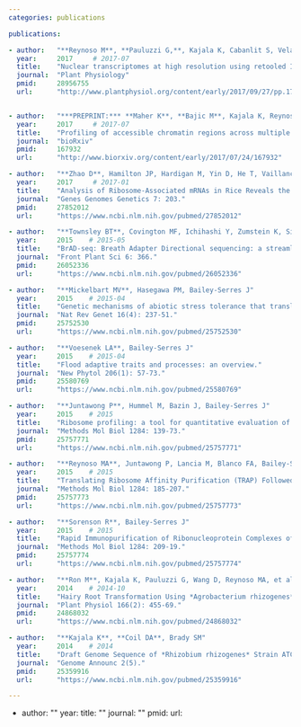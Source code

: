 ```yaml
---
categories: publications

publications:

- author:   "**Reynoso M**, **Pauluzzi G,**, Kajala K, Cabanlit S, Velasco J, Bazin J, Deal RB, Sinha N, Brady SM, Bailey-Serres J"
  year:     2017     # 2017-07
  title:    "Nuclear transcriptomes at high resolution using retooled INTACT"
  journal:  "Plant Physiology"
  pmid:     28956755
  url:      "http://www.plantphysiol.org/content/early/2017/09/27/pp.17.00688"


- author:   "***PREPRINT:*** **Maher K**, **Bajic M**, Kajala K, Reynoso M, Pauluzzi G, West DA, Zumstein K, Woodhouse M, Bubb K, Dorrity M, Queitsch C, Bailey-Serres J, Sinha N, Brady SM, Deal RB"
  year:     2017     # 2017-07
  title:    "Profiling of accessible chromatin regions across multiple plant species and cell types reveals common gene regulatory principles and new control modules"
  journal:  "bioRxiv"
  pmid:     167932
  url:      "http://www.biorxiv.org/content/early/2017/07/24/167932"

- author:   "**Zhao D**, Hamilton JP, Hardigan M, Yin D, He T, Vaillancourt B, Reynoso M, Pauluzzi G, Funkhouser S, Cui Y, Bailey-Serres J, Jiang J, Buell CR, Jiang N"
  year:     2017     # 2017-01
  title:    "Analysis of Ribosome-Associated mRNAs in Rice Reveals the Importance of Transcript Size and GC Content in Translation"
  journal:  "Genes Genomes Genetics 7: 203."
  pmid:     27852012
  url:      "https://www.ncbi.nlm.nih.gov/pubmed/27852012"

- author:   "**Townsley BT**, Covington MF, Ichihashi Y, Zumstein K, Sinha NR"
  year:     2015    # 2015-05
  title:    "BrAD-seq: Breath Adapter Directional sequencing: a streamlined, ultra-simple and fast library preparation protocol for strand specific mRNA library construction."
  journal:  "Front Plant Sci 6: 366."
  pmid:     26052336
  url:      "https://www.ncbi.nlm.nih.gov/pubmed/26052336"

- author:   "**Mickelbart MV**, Hasegawa PM, Bailey-Serres J"
  year:     2015    # 2015-04
  title:    "Genetic mechanisms of abiotic stress tolerance that translate to crop yield stability."
  journal:  "Nat Rev Genet 16(4): 237-51."
  pmid:     25752530
  url:      "https://www.ncbi.nlm.nih.gov/pubmed/25752530"

- author:   "**Voesenek LA**, Bailey-Serres J"
  year:     2015    # 2015-04
  title:    "Flood adaptive traits and processes: an overview."
  journal:  "New Phytol 206(1): 57-73."
  pmid:     25580769
  url:      "https://www.ncbi.nlm.nih.gov/pubmed/25580769"

- author:   "**Juntawong P**, Hummel M, Bazin J, Bailey-Serres J"
  year:     2015    # 2015
  title:    "Ribosome profiling: a tool for quantitative evaluation of dynamics in mRNA translatio."
  journal:  "Methods Mol Biol 1284: 139-73."
  pmid:     25757771
  url:      "https://www.ncbi.nlm.nih.gov/pubmed/25757771"

- author:   "**Reynoso MA**, Juntawong P, Lancia M, Blanco FA, Bailey-Serres J, et al"
  year:     2015    # 2015
  title:    "Translating Ribosome Affinity Purification (TRAP) Followed by RNA Sequencing Technology (TRAP-SEQ) for Quantitative Assessment of Plant Translatomes."
  journal:  "Methods Mol Biol 1284: 185-207."
  pmid:     25757773
  url:      "https://www.ncbi.nlm.nih.gov/pubmed/25757773"

- author:   "**Sorenson R**, Bailey-Serres J"
  year:     2015    # 2015
  title:    "Rapid Immunopurification of Ribonucleoprotein Complexes of Plants."
  journal:  "Methods Mol Biol 1284: 209-19."
  pmid:     25757774
  url:      "https://www.ncbi.nlm.nih.gov/pubmed/25757774"

- author:   "**Ron M**, Kajala K, Pauluzzi G, Wang D, Reynoso MA, et al."
  year:     2014    # 2014-10
  title:    "Hairy Root Transformation Using *Agrobacterium rhizogenes* as a Tool for Exploring Cell Type-Specific Gene Expression and Function Using Tomato as a Model."
  journal:  "Plant Physiol 166(2): 455-69."
  pmid:     24868032
  url:      "https://www.ncbi.nlm.nih.gov/pubmed/24868032"

- author:   "**Kajala K**, **Coil DA**, Brady SM"
  year:     2014    # 2014
  title:    "Draft Genome Sequence of *Rhizobium rhizogenes* Strain ATCC 15834."
  journal:  "Genome Announc 2(5)."
  pmid:     25359916
  url:      "https://www.ncbi.nlm.nih.gov/pubmed/25359916"

---
```


- author:   ""
  year:
  title:    ""
  journal:  ""
  pmid:
  url: 
